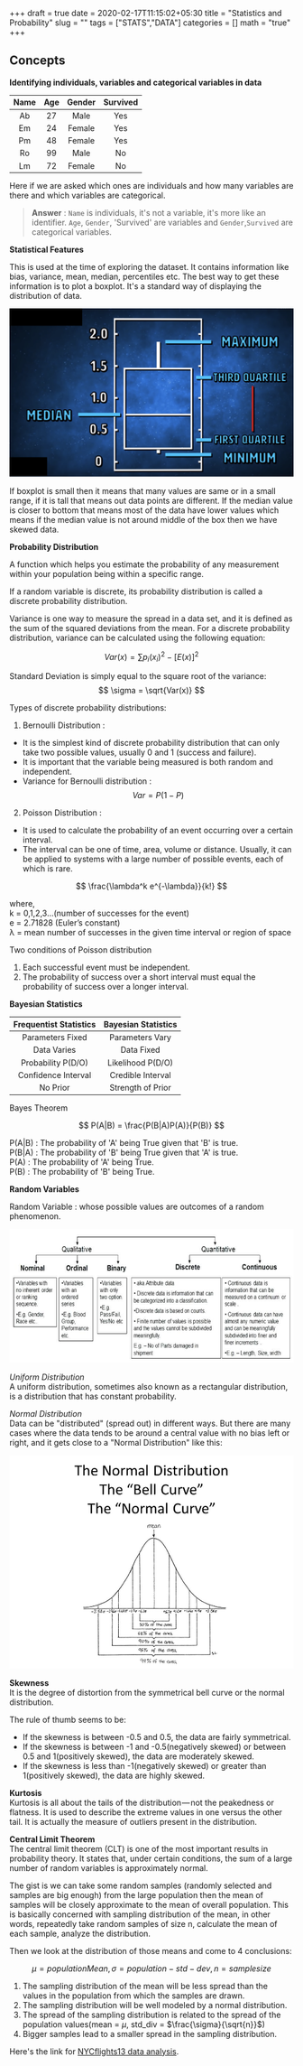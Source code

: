 +++
draft = true
date = 2020-02-17T11:15:02+05:30
title = "Statistics and Probability"
slug = ""
tags = ["STATS","DATA"]
categories = []
math = "true"
+++

## Concepts

**Identifying individuals, variables and categorical variables in data**

Name | Age | Gender | Survived
:--:|:-:|:-:|:-:|
Ab|27|Male|Yes
Em|24|Female|Yes
Pm|48|Female|Yes
Ro|99|Male|No
Lm|72|Female|No

Here if we are asked which ones are individuals and how many variables are there and which variables are categorical.

> **Answer** : `Name` is individuals, it's not a variable, it's more like an identifier. `Age`, `Gender`, 'Survived' are variables and `Gender`,`Survived` are categorical variables.



**Statistical Features**

This is used at the time of exploring the dataset. It contains information like bias, variance, mean, median, percentiles etc.
The best way to get these information is to plot a boxplot. It's a standard way of displaying the distribution of data.

![](https://github.com/myselfHimanshu/data-summit-blog/raw/master/images/boxplot.png)

If boxplot is small then it means that many values are same or in a small range, if it is tall that means out data points are different. If the median value is closer to bottom that means most of the data have lower values which means if the median value is not around middle of the box then we have skewed data.  

**Probability Distribution**

A function which helps you estimate the probability of any measurement within your population being within a specific range.

If a random variable is discrete, its probability distribution is called a discrete probability distribution.

Variance is one way to measure the spread in a data set, and it is defined as the sum of the squared deviations from the mean. For a discrete probability distribution, variance can be calculated using the following equation:

$$ Var(x) = \sum{p_i (x_i)^2} - [E(x)]^2$$

Standard Deviation is simply equal to the square root of the variance:
$$ \sigma = \sqrt{Var(x)} $$

Types of discrete probability distributions:

1. Bernoulli Distribution :
  - It is the simplest kind of discrete probability distribution that can only take two possible values, usually 0 and 1 (success and failure).<br>
  - It is important that the variable being measured is both random and independent.<br>
  - Variance for Bernoulli distribution : $$ Var = P(1-P) $$
2. Poisson Distribution :
  - It is used to calculate the probability of an event occurring over a certain interval.<br>
  - The interval can be one of time, area, volume or distance. Usually, it can be applied to systems with a large number of possible events, each of which is rare.<br>

$$ \frac{\lambda^k e^{-\lambda}}{k!} $$

where,<br>
k = 0,1,2,3…(number of successes for the event)<br>
e = 2.71828 (Euler’s constant)<br>
λ = mean number of successes in the given time interval or region of space<br>

Two conditions of Poisson distribution<br>
1. Each successful event must be independent. <br>
2. The probability of success over a short interval must equal the probability of success over a longer interval. <br>



**Bayesian Statistics**

|Frequentist Statistics|Bayesian Statistics|
|:-:|:-:|
Parameters Fixed | Parameters Vary
Data Varies | Data Fixed
Probability P(D/O) | Likelihood P(D/O)
Confidence Interval | Credible Interval
No Prior | Strength of Prior

Bayes Theorem

$$ P(A|B) = \frac{P(B|A)P(A)}{P(B)} $$

P(A|B) : The probability of 'A' being True given that 'B' is true.<br>
P(B|A) : The probability of 'B' being True given that 'A' is true.<br>
P(A) : The probability of 'A' being True.<br>
P(B) : The probability of 'B' being True.<br>

**Random Variables**

Random Variable : whose possible values are outcomes of a random phenomenon.

![](https://github.com/myselfHimanshu/data-summit-blog/raw/master/images/continuous-variable.jpg)

*Uniform Distribution*<br>
A uniform distribution, sometimes also known as a rectangular distribution, is a distribution that has constant probability.

*Normal Distribution*<br>
Data can be "distributed" (spread out) in different ways. But there are many cases where the data tends to be around a central value with no bias left or right, and it gets close to a "Normal Distribution" like this:

![](https://github.com/myselfHimanshu/data-summit-blog/raw/master/images/bell-curve.jpg)

**Skewness**<br>
It is the degree of distortion from the symmetrical bell curve or the normal distribution.

The rule of thumb seems to be:

- If the skewness is between -0.5 and 0.5, the data are fairly symmetrical.
- If the skewness is between -1 and -0.5(negatively skewed) or between 0.5 and 1(positively skewed), the data are moderately skewed.
- If the skewness is less than -1(negatively skewed) or greater than 1(positively skewed), the data are highly skewed.

**Kurtosis**<br>
Kurtosis is all about the tails of the distribution — not the peakedness or flatness. It is used to describe the extreme values in one versus the other tail. It is actually the measure of outliers present in the distribution.


**Central Limit Theorem**<br>
The central limit theorem (CLT) is one of the most important results in probability theory. It states that, under certain conditions, the sum of a large number of random variables is approximately normal.

The gist is we can take some random samples (randomly selected and samples are big enough) from the large population then the mean of samples will be closely approximate to the mean of overall population. This is basically concerned with sampling distribution of the mean, in other words, repeatedly take random samples of size n, calculate the mean of each sample, analyze the distribution.

Then we look at the distribution of those means and come to 4 conclusions:

$$\mu = populationMean , \sigma = population-std-dev, n = sample size $$

1. The sampling distribution of the mean will be less spread than the values in the population from which the samples are drawn.
2. The sampling distribution will be well modeled by a normal distribution.
3. The spread of the sampling distribution is related to the spread of the population values(mean = $\mu$, std_div = $\frac{\sigma}{\sqrt{n}}$)
4. Bigger samples lead to a smaller spread in the sampling distribution.

Here's the link for <a href="https://gist.github.com/myselfHimanshu/d2c638191909abb7e16581a2fbc945b7" target="_blank">NYCflights13 data analysis</a>.
